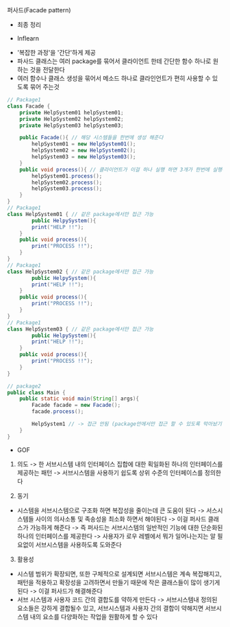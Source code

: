 퍼사드(Facade pattern)
* 최종 정리

* Inflearn
- '복잡한 과정'을 '간단'하게 제공
- 파사드 클래스는 여러 package를 묶어서 클라이언트 한테 간단한 함수 하나로 원하는 것을 전달한다
- 여러 함수나 클래스 생성을 묶어서 메소드 하나로 클라인언트가 편히 사용할 수 있도록 묶어 주는것

```java
// Package1
class Facade { 
    private HelpSystem01 helpSystem01;
    private HelpSystem02 helpSystem02;
    private HelpSystem03 helpSystem03;

    public Facade(){ // 해당 시스템들을 한번에 생성 해준다
        helpSystem01 = new HelpSystem01();
        helpSystem02 = new HelpSystem02();
        helpSystem03 = new HelpSystem03();
    }
    public void process(){ // 클라이언트가 이걸 하나 실행 하면 3개가 한번에 실행된다
        helpSystem01.process();
        helpSystem02.process();
        helpSystem03.process();
    }
}
// Package1
class HelpSystem01 { // 같은 package에서만 접근 가능
        public HelpySystem(){
        print("HELP !!");
    }
    public void process(){
        print("PROCESS !!");
    }
}
// Package1
class HelpSystem02 { // 같은 package에서만 접근 가능
        public HelpySystem(){
        print("HELP !!");
    }
    public void process(){
        print("PROCESS !!");
    }
}
// Package1
class HelpSystem03 { // 같은 package에서만 접근 가능
        public HelpySystem(){
        print("HELP !!");
    }
    public void process(){
        print("PROCESS !!");
    }
}

// package2
public class Main {
    public static void main(String[] args){
        Facade facade = new Facade();
        facade.process();

        HelpSystem1 // -> 접근 안됨 (package안에서만 접근 할 수 있도록 막아놨기 때문)
    }
}
```

* GOF
1. 의도
-> 한 서브시스템 내의 인터페이스 집합에 대한 획일화된 하나의 인터페이스를 제공하는 패턴
-> 서브시스템을 사용하기 쉽도록 상위 수준의 인터페이스를 정의한다

2. 동기
- 시스템을 서브시스템으로 구조화 하면 복잡성을 줄이는데 큰 도움이 된다
    -> 서스시스템들 사이의 의사소통 및 족송성을 최소화 하면서 해야된다
    -> 이걸 퍼사드 클래스가 가능하게 해준다
    -> 즉 퍼사드는 서브시스템의 일반적인 기능에 대한 단순화된 하나의 인터페이스를 제공한다
    -> 사용자가 로우 레벨에서 뭐가 일어나는지는 알 필요없이 서브시스템을 사용하도록 도와준다

3. 활용성
- 시스템 범위가 확장되면, 또한 구체적으로 설계되면 서브시스템은 계속 복잡해지고, 패턴을 적용하고 확장성을 고려하면서 만들기 때문에
  작은 클래스들이 많이 생기게 된다 
    -> 이걸 퍼사드가 해결해준다
- 서브 시스템과 사용자 코드 간의 결합도를 약하게 만든다
    -> 서브시스템내 정의된 요소들은 강하게 결합될수 있고, 서브시스템과 사용자 간의 결합이 약해지면 서브시스템 내의 요소를 다양화하는
       작업을 원활하게 할 수 있다
       